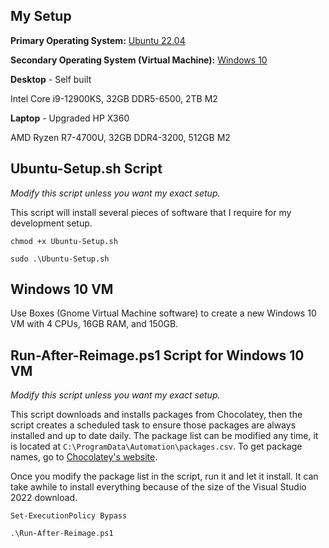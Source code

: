 ## My Setup

**Primary Operating System:** [Ubuntu 22.04](https://ubuntu.com/download/desktop)

**Secondary Operating System (Virtual Machine):** [Windows 10](https://www.microsoft.com/en-us/software-download/windows10ISO)

**Desktop** - Self built

Intel Core i9-12900KS, 32GB DDR5-6500, 2TB M2

**Laptop** - Upgraded HP X360

AMD Ryzen R7-4700U, 32GB DDR4-3200, 512GB M2

## Ubuntu-Setup.sh Script

_Modify this script unless you want my exact setup._

This script will install several pieces of software that I require for my development setup.

``chmod +x Ubuntu-Setup.sh``

``sudo .\Ubuntu-Setup.sh``

## Windows 10 VM

Use Boxes (Gnome Virtual Machine software) to create a new Windows 10 VM with 4 CPUs, 16GB RAM, and 150GB.

## Run-After-Reimage.ps1 Script for Windows 10 VM

_Modify this script unless you want my exact setup._

This script downloads and installs packages from Chocolatey, then the script creates a scheduled task to ensure those packages are always installed and up to date daily.  The package list can be modified any time, it is located at ``C:\ProgramData\Automation\packages.csv``.  To get package names, go to [Chocolatey's website](https://chocolatey.org).

Once you modify the package list in the script, run it and let it install.  It can take awhile to install everything because of the size of the Visual Studio 2022 download.

``Set-ExecutionPolicy Bypass``

``.\Run-After-Reimage.ps1``
